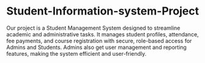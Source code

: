 # Student-Information-system-Project
Our project is a Student Management System designed to streamline academic and administrative tasks. It manages student profiles, attendance, fee payments, and course registration with secure, role-based access for Admins and Students. Admins also get user management and reporting features, making the system efficient and user-friendly.
